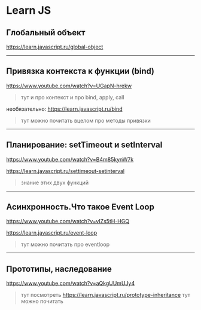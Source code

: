 # Learn JS
## Глобальный объект
https://learn.javascript.ru/global-object

---

## Привязка контекста к функции (bind)
https://www.youtube.com/watch?v=UGapN-hrekw
> тут и про контекст и про bind, apply, call

необязательно:
https://learn.javascript.ru/bind
> тут можно почитать вцелом про методы привязки

---

## Планирование: setTimeout и setInterval
https://www.youtube.com/watch?v=B4m85kynW7k
>
https://learn.javascript.ru/settimeout-setinterval
>знание этих двух функций

---

## Асинхронность.Что такое Event Loop
https://www.youtube.com/watch?v=vIZs5tH-HGQ

https://learn.javascript.ru/event-loop
>тут можно почитать про eventloop

---

## Прототипы, наследование
https://www.youtube.com/watch?v=aQkgUUmUJy4
> тут посмотреть
https://learn.javascript.ru/prototype-inheritance
> тут можно почитать
